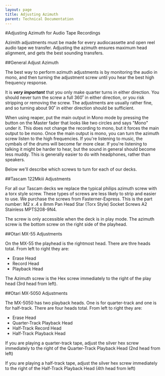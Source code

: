 ```yaml
---
layout: page
title: Adjusting Azimuth
parent: Technical Documentation
---
```


#Adjusting Azimuth for Audio Tape Recordings

Azimith adjustments must be made for every audiocassette and open reel audio tape we transfer. Adjusting the azimuth ensures maximum head alignment, and gets the best sounding transfers.

##General Adjust Azimuth

The best way to perform azimuth adjustments is by monitoring the audio in mono, and then turning the adjustment screw until you hear the best high frequency response.

It is _**very important**_ that you only make quarter turns in either direction. You should never turn the screw a full 360˚ in either direction, or you risk stripping or removing the screw. The adjustments are usually rather fine, and so turning about 90˚ in either direction should be sufficient.

When using reaper, put the main output in Mono mode by pressing the button on the Master fader that looks like two circles and says "Mono" under it. This does not change the recording to mono, but it forces the main output to be mono. Once the main output is mono, you can turn the azimuth screw listen to the high frequencies. If you're listening to music, the cymbals of the drums will become far more clear. If you're listening to talking it might be harder to hear, but the sound in general should become less muddy. This is generally easier to do with headphones, rather than speakers.

Below we'll describe which screws to turn for each of our decks.

##Tascam 122Mkiii Adjustments

For all our Tascam decks we replace the typical philips azimuth screw with a torx style screw. These types of screws are less likely to strip and easier to use. We purchase the screws from Fasterner-Express. This is the part number: M2 x .4 x 8mm Pan Head Star (Torx Style) Socket Screws A2 Stainless MPTS208-9N4.

The screw is only accessible when the deck is in play mode. The azimuth screw is the bottom screw on the right side of the playhead.

##Otari MX-55 Adjustments

On the MX-55 the playhead is the rightmost head. There are thre heads total. From left to right they are:
* Erase Head
* Record Head
* Playback Head

The Azimuth screw is the Hex screw immediately to the right of the play head (3rd head from left).

##Otari MX-5050 Adjustments

The MX-5050 has two playback heads. One is for quarter-track and one is for half-track. There are four heads total. From left to right they are:

* Erase Head
* Quarter-Track Playback Head
* Half-Track Record Head
* Half-Track Playback Head

If you are playing a quarter-track tape, adjust the silver hex screw immediately to the right of the Quarter-Track Playback Head (2nd head from left)

If you are playing a half-track tape, adjust the silver hex screw immediately to the right of the Half-Track Playback Head (4th head from left)
